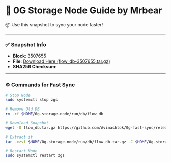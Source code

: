 # 🚀 0G Storage Node Guide by Mrbear

📦 Use this snapshot to sync your node faster!

---

### ✅ Snapshot Info
- **Block**: 3507655
- **File**: [Download Here (flow_db-3507655.tar.gz)](https://github.com/Avinashtok/0g-fast-sync/releases/download/backup-3507655/flow_db-3507655.tar.gz)
- **SHA256 Checksum**:  

---

### ⚙️ Commands for Fast Sync

```bash
# Stop Node
sudo systemctl stop zgs

# Remove Old DB
rm -rf $HOME/0g-storage-node/run/db/flow_db

# Download Snapshot
wget -O flow_db.tar.gz https://github.com/Avinashtok/0g-fast-sync/releases/download/backup-3507655/flow_db-3507655.tar.gz

# Extract it
tar -xzvf $HOME/0g-storage-node/run/db/flow_db.tar.gz -C $HOME/0g-storage-node/run/db/

# Restart Node
sudo systemctl restart zgs
